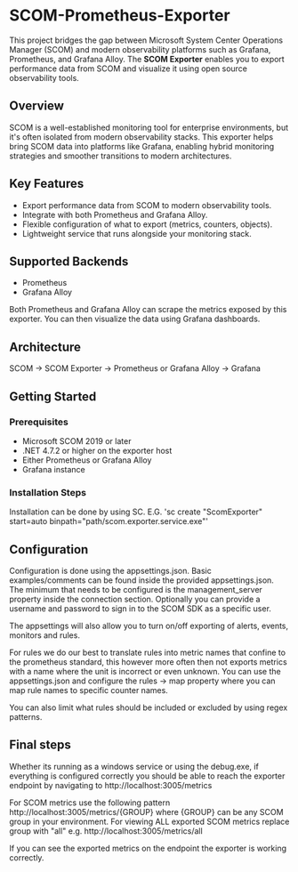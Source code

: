 # SCOM-Prometheus-Exporter

This project bridges the gap between Microsoft System Center Operations Manager (SCOM) and modern observability platforms such as Grafana, Prometheus, and Grafana Alloy. The **SCOM Exporter** enables you to export performance data from SCOM and visualize it using open source observability tools.

## Overview

SCOM is a well-established monitoring tool for enterprise environments, but it's often isolated from modern observability stacks. This exporter helps bring SCOM data into platforms like Grafana, enabling hybrid monitoring strategies and smoother transitions to modern architectures.

## Key Features

- Export performance data from SCOM to modern observability tools.
- Integrate with both Prometheus and Grafana Alloy.
- Flexible configuration of what to export (metrics, counters, objects).
- Lightweight service that runs alongside your monitoring stack.

## Supported Backends

- Prometheus
- Grafana Alloy

Both Prometheus and Grafana Alloy can scrape the metrics exposed by this exporter. You can then visualize the data using Grafana dashboards.

## Architecture

SCOM → SCOM Exporter → Prometheus or Grafana Alloy → Grafana

## Getting Started

### Prerequisites

- Microsoft SCOM 2019 or later
- .NET 4.7.2 or higher on the exporter host
- Either Prometheus or Grafana Alloy
- Grafana instance

### Installation Steps

Installation can be done by using SC. E.G. 'sc create "ScomExporter" start=auto binpath="path/scom.exporter.service.exe"'

## Configuration

Configuration is done using the appsettings.json. Basic examples/comments can be found inside the provided appsettings.json. The minimum that needs to be configured is the management_server property inside the connection section. Optionally you can provide a username and password to sign in to the SCOM SDK as a specific user.

The appsettings will also allow you to turn on/off exporting of alerts, events, monitors and rules.

For rules we do our best to translate rules into metric names that confine to the prometheus standard, this however more often then not exports metrics with a name where the unit is incorrect or even unknown. You can use the appsettings.json and configure the rules -> map property where you can map rule names to specific counter names.

You can also limit what rules should be included or excluded by using regex patterns.

## Final steps
Whether its running as a windows service or using the debug.exe, if everything is configured correctly you should be able to reach the exporter endpoint by navigating to http://localhost:3005/metrics

For SCOM metrics use the following pattern http://localhost:3005/metrics/{GROUP} where {GROUP} can be any SCOM group in your environment. For viewing ALL exported SCOM metrics replace group with "all" e.g. http://localhost:3005/metrics/all


If you can see the exported metrics on the endpoint the exporter is working correctly.
